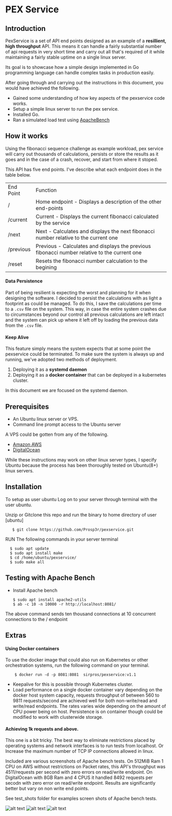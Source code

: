 # PEX Service 

## Introduction
PexService is a set of API end points designed as an example of a **resillient, high throughput** API. 
This means it can handle a fairly substantial number of api requests in very short time and carry out all that's required of it while maintaining a fairly stable uptime on a single linux server.

Its goal is to showcase how a simple design implemented in Go programming language can handle complex tasks in production easily.

After going through and carrying out the instructions in this document, you would have achieved the following.
+ Gained some understanding of how key aspects of the pexservice code works.
+ Setup a simple linux server to run the pex service.
+ Installed Go.
+ Ran a simulated load test using [ApacheBench](https://httpd.apache.org/)

## How it works

Using the fibonacci sequence challenge as example workload, pex service will carry out thousands of calculations, persists or store the results as it goes and in the case of a crash, recover, and start from where it stoped.


This API has five end points. I've describe what each endpoint does in the table below.

<table> 
        <tr> <td> End Point </td><td> Function </td></tr>
        <tr> <td> / </td><td> Home endpoint - Displays a description of the other end-points </td></tr>
        <tr><td> /current </td><td> Current - Displays the current fibonacci calculated by the service </td> </tr>
        <tr> <td> /next </td><td> Next - Calculates and displays the next fibonacci number relative to the current one </td></tr>
        <tr> <td> /previous </td><td> Previous - Calculates and displays the previous fibonacci number relative to the current one </td></tr>
        <tr> <td> /reset </td><td> Resets the fibonacci number calculation to the begining </td></tr>        
</table>



#### Data Persistence
Part of being resilient is expecting the worst and planning for it when designing the software.
I decided to persist the calculations with as light a footprint as could be managed. 
To do this, I save the calculations per time to a `.csv` file on the system.
This way, in case the entire system crashes due to circumstances beyond our control all previous calculations are left intact and the system can pick up where it left off by loading the previous data from the `.csv` file.


#### Keep Alive
This feature simply means the system expects that at some point the pexservice could be terminated.
To make sure the system is always up and running, we've adopted two methods of deployment.

1. Deploying it as a **systemd daemon**
2. Deploying it as a **docker container** that can be deployed in a kubernetes cluster.

In this document we are focused on the systemd daemon.



## Prerequisites
+ An Ubuntu linux server or VPS.
+ Command line prompt access to the Ubuntu server

A VPS could be gotten from any of the following.

+ [Amazon AWS](https://aws.amazon.com)
+ [DigitalOcean](https://digitalocean.com)

While these instructions may work on other linux server types, I specify Ubuntu because the process has been thoroughly tested on Ubuntu(8+) linux servers.


## Installation

To setup as user ubuntu
Log on to your server through terminal with the user ubuntu.


Unzip or Gitclone this repo and run the binary to home directory of user [ubuntu]

       $ git clone https://github.com/Prosp3r/pexservice.git

RUN The following commands in your server terminal

      $ sudo apt update     
      $ sudo apt install make     
      $ cd /home/ubuntu/pexservice/      
      $ sudo make all



## Testing with Apache Bench
  + Install Apache bench

        $ sudo apt install apache2-utils
        $ ab -c 10 -n 10000 -r http://localhost:8081/

  The above command sends ten thousand connections at 10 concurrent connections to the / endpoint



## Extras


#### Using Docker containers

To use the docker image that could also run on Kubernetes or other orchestration systems, run the following command on your terminal.

        $ docker run -d -p 8081:8081  sirpros/pexservice:v1.1
        
  - Keepalive for this is possible through Kubernetes cluster.
  - Load performance on a single docker container vary depending on the docker host system capacity, requests throughput of between 560 to 9811 requests/second are achieved well for both non-write/read and write/read endpoints. 
  The rates varies wide depending on the amount of CPU power being on host. 
  Persistence is on container though could be modified to work with clusterwide storage.


#### Achieving 1k requests and above. 
This one is a bit tricky.
The best way to eliminate restrictions placed by operating systems and network interfaces is to run tests from localhost.
Or Increase the maximum number of TCP IP connections allowed in linux.


Included are various screenshots of Apache bench tests.
On 512MiB Ram 1 CPU on AWS without restrictions on Packet rates, this API's throughput was 4511/requests per second with zero errors on read/write endpoint.
On DigitalOcean with 8GB Ram and 4 CPUS it handled 8492 requests per secodn with zero error on read/write endpoint.
Results are significantly better but vary on non write end points.

See test_shots folder for examples screen shots of Apache bench tests.

![alt text](https://github.com/Prosp3r/pexservice/blob/master/test_shots/Screen%20Shot%202020-09-29%20at%205.34.58%20PM.png)
![alt text](https://github.com/Prosp3r/pexservice/blob/master/test_shots/Screen%20Shot%202020-09-29%20at%205.34.42%20PM.png)
![alt text](https://github.com/Prosp3r/pexservice/blob/master/test_shots/Screen%20Shot%202020-09-29%20at%205.35.32%20PM.png)
